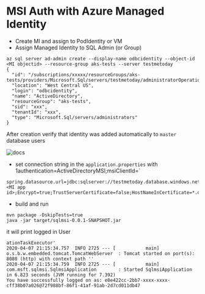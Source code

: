 # MSI Auth with Azure Managed Identity

- Create MI and assign to PodIdentity or VM
- Assign Managed Identity to SQL Admin (or Group) 

```
az sql server ad-admin create --display-name odbcidentity --object-id <MI objectid> --resource-group aks-tests --server testmetoday    
{
  "id": "/subscriptions/xxxxx/resourceGroups/aks-tests/providers/Microsoft.Sql/servers/testmetoday/administratorOperationResults/ActiveDirectory",
  "location": "West Central US",
  "login": "odbcidentity",
  "name": "ActiveDirectory",
  "resourceGroup": "aks-tests",
  "sid": "xxx",
  "tenantId": "xxx",
  "type": "Microsoft.Sql/servers/administrators"
}
```
After creation verify that identity was added automatically to `master` database users

![docs](./identity.png)

- set connection string in the `application.properties` with 1authentication=ActiveDirectoryMSI;msiClientId=<MI id>`
```
spring.datasource.url=jdbc:sqlserver://testmetoday.database.windows.net:1433;database=testae;authentication=ActiveDirectoryMSI;msiClientId=<MI app id>;Encrypt=true;TrustServerCertificate=false;HostNameInCertificate=*.database.windows.net;loginTimeout=30
```

- build and run
```
mvn package -DskipTests=true
java -jar target/sqlmsi-0.0.1-SNAPSHOT.jar 
```

it will print logged in User
```
ationTaskExecutor'
2020-04-07 21:15:34.757  INFO 2725 --- [           main] o.s.b.w.embedded.tomcat.TomcatWebServer  : Tomcat started on port(s): 8080 (http) with context path ''
2020-04-07 21:15:34.759  INFO 2725 --- [           main] com.msft.sqlmsi.SqlmsiApplication        : Started SqlmsiApplication in 6.823 seconds (JVM running for 7.392)
You have successfully logged on as: e8e422cc-2bb7-xxxx-xxxx-cff38b07a026@72f988bf-86f1-41af-91ab-2d7cd011db47
```
